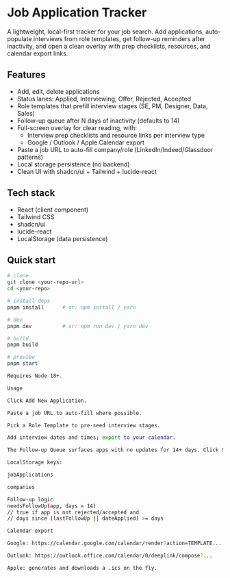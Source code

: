 # Job Application Tracker

A lightweight, local-first tracker for your job search. Add applications, auto-populate interviews from role templates, get follow-up reminders after inactivity, and open a clean overlay with prep checklists, resources, and calendar export links.

## Features

- Add, edit, delete applications
- Status lanes: Applied, Interviewing, Offer, Rejected, Accepted
- Role templates that prefill interview stages (SE, PM, Designer, Data, Sales)
- Follow-up queue after N days of inactivity (defaults to 14)
- Full-screen overlay for clear reading, with:
  - Interview prep checklists and resource links per interview type
  - Google / Outlook / Apple Calendar export
- Paste a job URL to auto-fill company/role (LinkedIn/Indeed/Glassdoor patterns)
- Local storage persistence (no backend)
- Clean UI with shadcn/ui + Tailwind + lucide-react

## Tech stack

- React (client component)
- Tailwind CSS
- shadcn/ui
- lucide-react
- LocalStorage (data persistence)

## Quick start

```bash
# clone
git clone <your-repo-url>
cd <your-repo>

# install deps
pnpm install      # or: npm install / yarn

# dev
pnpm dev          # or: npm run dev / yarn dev

# build
pnpm build

# preview
pnpm start

Requires Node 18+.

Usage

Click Add New Application.

Paste a job URL to auto-fill where possible.

Pick a Role Template to pre-seed interview stages.

Add interview dates and times; export to your calendar.

The Follow-up Queue surfaces apps with no updates for 14+ days. Click Send Follow-up to open an email and auto-stamp lastFollowUp.

LocalStorage keys:

jobApplications

companies

Follow-up logic
needsFollowUp(app, days = 14)
// true if app is not rejected/accepted and
// days since (lastFollowUp || dateApplied) >= days

Calendar export

Google: https://calendar.google.com/calendar/render?action=TEMPLATE...

Outlook: https://outlook.office.com/calendar/0/deeplink/compose?...

Apple: generates and downloads a .ics on the fly.





